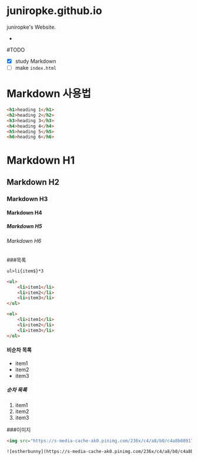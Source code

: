 # juniropke.github.io
juniropke's Website.


-

#TODO

- [x] study Markdown
- [ ] make `index.html`

# Markdown 사용법

```html
<h1>heading 1</h1>
<h2>heading 2</h2>
<h3>heading 3</h3>
<h4>heading 4</h4>
<h5>heading 5</h5>
<h6>heading 6</h6>
```

# Markdown H1
## Markdown H2
### Markdown H3
#### Markdown H4
##### Markdown H5
###### Markdown H6

###목록

```html
ul>li{item$}*3

<ul>
	<li>item1</li>
	<li>item2</li>
	<li>item3</li>
</ul>

<ol>
	<li>item1</li>
	<li>item2</li>
	<li>item3</li>
</ol>
```

#### 비순차 목록

- item1
- item2
- item3

##### 순차 목록

1. item1
1. item2
1. item3

###이미지

```html
<img src="https://s-media-cache-ak0.pinimg.com/236x/c4/a8/b0/c4a8b08917495ab5f08c18fa69be306e.jpg" alt="estherbunny">

![estherbunny](https://s-media-cache-ak0.pinimg.com/236x/c4/a8/b0/c4a8b08917495ab5f08c18fa69be306e.jpg)